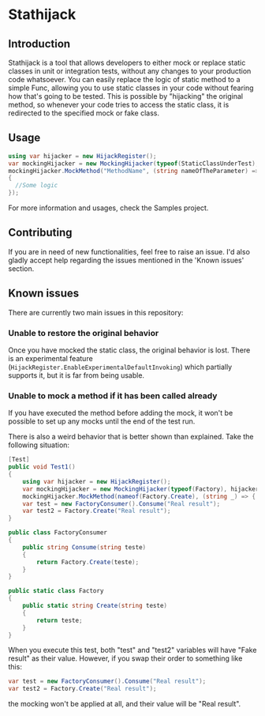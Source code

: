 # Stathijack

## Introduction
Stathijack is a tool that allows developers to either mock or replace static classes in unit or integration tests, without any changes to your production code whatsoever. You can easily replace the logic of static method to a simple Func, allowing you to use static classes in your code without fearing how that's going to be tested. This is possible by "hijacking" the original method, so whenever your code tries to access the static class, it is redirected to the specified mock or fake class.

## Usage
```csharp
using var hijacker = new HijackRegister();
var mockingHijacker = new MockingHijacker(typeof(StaticClassUnderTest), hijacker);
mockingHijacker.MockMethod("MethodName", (string nameOfTheParameter) =>
{
  //Some logic
});
```
For more information and usages, check the Samples project.

## Contributing
If you are in need of new functionalities, feel free to raise an issue. I'd also gladly accept help regarding the issues mentioned in the 'Known issues' section.

## Known issues
There are currently two main issues in this repository:
### Unable to restore the original behavior
Once you have mocked the static class, the original behavior is lost. There is an experimental feature (`HijackRegister.EnableExperimentalDefaultInvoking`) which partially supports it, but it is far from being usable.
### Unable to mock a method if it has been called already
If you have executed the method before adding the mock, it won't be possible to set up any mocks until the end of the test run.

There is also a weird behavior that is better shown than explained. Take the following situation:
```csharp
[Test]
public void Test1()
{
    using var hijacker = new HijackRegister();
    var mockingHijacker = new MockingHijacker(typeof(Factory), hijacker);
    mockingHijacker.MockMethod(nameof(Factory.Create), (string _) => { return "Fake result"; });
    var test = new FactoryConsumer().Consume("Real result");
    var test2 = Factory.Create("Real result");
}

public class FactoryConsumer
{
    public string Consume(string teste)
    {
        return Factory.Create(teste);
    }
}

public static class Factory
{
    public static string Create(string teste)
    {
        return teste;
    }
}
```
When you execute this test, both "test" and "test2" variables will have "Fake result" as their value. However, if you swap their order to something like this:
```csharp
var test = new FactoryConsumer().Consume("Real result");
var test2 = Factory.Create("Real result");
```
the mocking won't be applied at all, and their value will be "Real result".